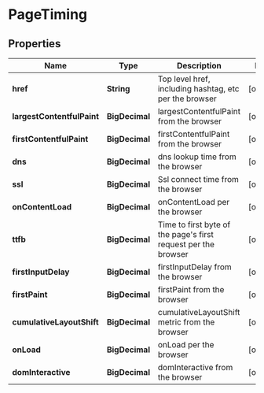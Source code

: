 

# PageTiming


## Properties

| Name | Type | Description | Notes |
|------------ | ------------- | ------------- | -------------|
|**href** | **String** | Top level href, including hashtag, etc per the browser |  [optional] |
|**largestContentfulPaint** | **BigDecimal** | largestContentfulPaint from the browser |  [optional] |
|**firstContentfulPaint** | **BigDecimal** | firstContentfulPaint from the browser |  [optional] |
|**dns** | **BigDecimal** | dns lookup time from the browser |  [optional] |
|**ssl** | **BigDecimal** | Ssl connect time from the browser |  [optional] |
|**onContentLoad** | **BigDecimal** | onContentLoad per the browser |  [optional] |
|**ttfb** | **BigDecimal** | Time to first byte of the page&#39;s first request per the browser |  [optional] |
|**firstInputDelay** | **BigDecimal** | firstInputDelay from the browser |  [optional] |
|**firstPaint** | **BigDecimal** | firstPaint from the browser |  [optional] |
|**cumulativeLayoutShift** | **BigDecimal** | cumulativeLayoutShift metric from the browser |  [optional] |
|**onLoad** | **BigDecimal** | onLoad per the browser |  [optional] |
|**domInteractive** | **BigDecimal** | domInteractive from the browser |  [optional] |



